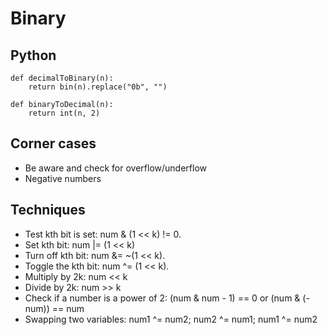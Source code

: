 # Binary

## Python

```
def decimalToBinary(n):
    return bin(n).replace("0b", "")
```

```
def binaryToDecimal(n):
    return int(n, 2)
```

## Corner cases

- Be aware and check for overflow/underflow
- Negative numbers

## Techniques

- Test kth bit is set: num & (1 << k) != 0.
- Set kth bit: num |= (1 << k)
- Turn off kth bit: num &= ~(1 << k).
- Toggle the kth bit: num ^= (1 << k).
- Multiply by 2k: num << k
- Divide by 2k: num >> k
- Check if a number is a power of 2: (num & num - 1) == 0 or (num & (-num)) == num
- Swapping two variables: num1 ^= num2; num2 ^= num1; num1 ^= num2
